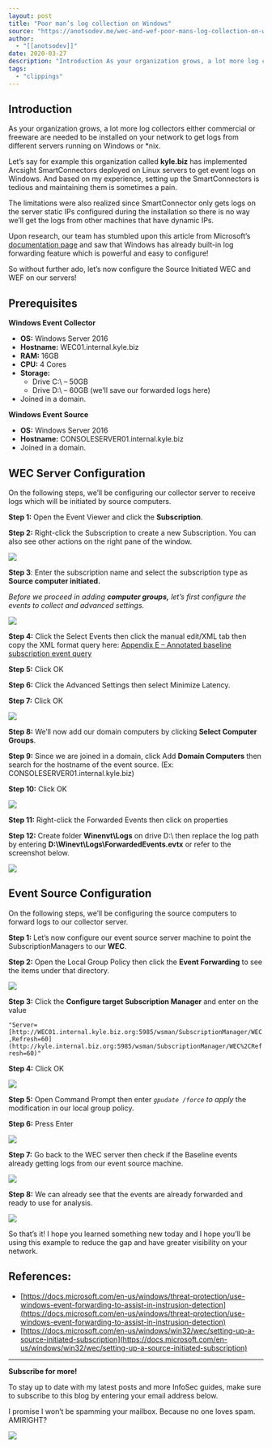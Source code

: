 ```yaml
---
layout: post
title: "Poor man’s log collection on Windows"
source: "https://anotsodev.me/wec-and-wef-poor-mans-log-collection-on-windows/"
author:
  - "[[anotsodev]]"
date: 2020-03-27
description: "Introduction As your organization grows, a lot more log collectors either commercial or freeware are needed to be installed on your network to get logs from different servers running on Windows or …"
tags:
  - "clippings"
---
```

## Introduction

As your organization grows, a lot more log collectors either commercial or freeware are needed to be installed on your network to get logs from different servers running on Windows or \*nix.

Let’s say for example this organization called **kyle.biz** has implemented Arcsight SmartConnectors deployed on Linux servers to get event logs on Windows. And based on my experience, setting up the SmartConnectors is tedious and maintaining them is sometimes a pain.

The limitations were also realized since SmartConnector only gets logs on the server static IPs configured during the installation so there is no way we’ll get the logs from other machines that have dynamic IPs.

Upon research, our team has stumbled upon this article from Microsoft’s [documentation page](https://docs.microsoft.com/en-us/windows/security/threat-protection/use-windows-event-forwarding-to-assist-in-intrusion-detection) and saw that Windows has already built-in log forwarding feature which is powerful and easy to configure!

So without further ado, let’s now configure the Source Initiated WEC and WEF on our servers!

## Prerequisites

**Windows Event Collector**

- **OS:** Windows Server 2016
- **Hostname:** WEC01.internal.kyle.biz
- **RAM:** 16GB
- **CPU:** 4 Cores
- **Storage:**
	- Drive C:\\ – 50GB
	- Drive D:\\ – 60GB (we’ll save our forwarded logs here)
- Joined in a domain.

**Windows Event Source**

- **OS:** Windows Server 2016
- **Hostname:** CONSOLESERVER01.internal.kyle.biz
- Joined in a domain.

## WEC Server Configuration

On the following steps, we’ll be configuring our collector server to receive logs which will be initiated by source computers.

**Step 1:** Open the Event Viewer and click the **Subscription**.

**Step 2:** Right-click the Subscription to create a new Subscription. You can also see other actions on the right pane of the window.

![](https://i1.wp.com/anotsodev.me/wp-content/uploads/2020/03/image-8.png?fit=818%2C490&ssl=1)

**Step 3**: Enter the subscription name and select the subscription type as **Source computer initiated.**

*Before we proceed in adding **computer groups,** let’s first configure the events to collect and advanced settings.*

![](https://i0.wp.com/anotsodev.me/wp-content/uploads/2020/03/image-4.png?resize=574%2C559&ssl=1)

**Step 4:** Click the Select Events then click the manual edit/XML tab then copy the XML format query here: [Appendix E – Annotated baseline subscription event query](https://docs.microsoft.com/en-us/windows/security/threat-protection/use-windows-event-forwarding-to-assist-in-intrusion-detection#appendix-e--annotated-baseline-subscription-event-query)

**Step 5:** Click OK

**Step 6:** Click the Advanced Settings then select Minimize Latency.

**Step 7:** Click OK

![](https://i0.wp.com/anotsodev.me/wp-content/uploads/2020/03/image-1.png?resize=581%2C557&ssl=1)

**Step 8:** We’ll now add our domain computers by clicking **Select Computer Groups**.

**Step 9:** Since we are joined in a domain, click Add **Domain Computers** then search for the hostname of the event source. (Ex: CONSOLESERVER01.internal.kyle.biz)

**Step 10:** Click OK

![](https://i0.wp.com/anotsodev.me/wp-content/uploads/2020/03/image-7.png?resize=619%2C606&ssl=1)

**Step 11:** Right-click the Forwarded Events then click on properties

**Step 12:** Create folder **Winenvt\\Logs** on drive D:\\ then replace the log path by entering **D:\\Winevt\\Logs\\ForwardedEvents.evtx** or refer to the screenshot below.

![](https://i2.wp.com/anotsodev.me/wp-content/uploads/2020/03/image-6.png?fit=818%2C537&ssl=1)

## Event Source Configuration

On the following steps, we’ll be configuring the source computers to forward logs to our collector server.

**Step 1:** Let’s now configure our event source server machine to point the SubscriptionManagers to our **WEC**.

**Step 2:** Open the Local Group Policy then click the **Event Forwarding** to see the items under that directory.

![](https://i0.wp.com/anotsodev.me/wp-content/uploads/2020/03/image.png?fit=818%2C451&ssl=1)

**Step 3:** Click the **Configure target Subscription Manager** and enter on the value

`"Server=[http://WEC01.internal.kyle.biz.org:5985/wsman/SubscriptionManager/WEC,Refresh=60](http://kyle.internal.biz.org:5985/wsman/SubscriptionManager/WEC%2CRefresh=60)"`

**Step 4:** Click OK

![](https://i1.wp.com/anotsodev.me/wp-content/uploads/2020/03/image-3.png?fit=818%2C411&ssl=1)

**Step 5:** Open Command Prompt then enter *`gpudate /force` to apply* the modification in our local group policy.

**Step 6:** Press Enter

![](https://i2.wp.com/anotsodev.me/wp-content/uploads/2020/03/image-2.png?fit=818%2C463&ssl=1)

**Step 7:** Go back to the WEC server then check if the Baseline events already getting logs from our event source machine.

![](https://i1.wp.com/anotsodev.me/wp-content/uploads/2020/03/image-5.png?fit=818%2C518&ssl=1)

**Step 8:** We can already see that the events are already forwarded and ready to use for analysis.

![](https://i1.wp.com/anotsodev.me/wp-content/uploads/2020/03/image-9.png?fit=818%2C534&ssl=1)

So that’s it! I hope you learned something new today and I hope you’ll be using this example to reduce the gap and have greater visibility on your network.

## References:

- [https://docs.microsoft.com/en-us/windows/threat-protection/use-windows-event-forwarding-to-assist-in-instrusion-detection](https://docs.microsoft.com/en-us/windows/threat-protection/use-windows-event-forwarding-to-assist-in-instrusion-detection)
- [https://docs.microsoft.com/en-us/windows/win32/wec/setting-up-a-source-initiated-subscription](https://docs.microsoft.com/en-us/windows/win32/wec/setting-up-a-source-initiated-subscription)

---

**Subscribe for more!**

To stay up to date with my latest posts and more InfoSec guides, make sure to subscribe to this blog by entering your email address below.

I promise I won’t be spamming your mailbox. Because no one loves spam. AMIRIGHT?

![](https://i0.wp.com/anotsodev.me/wp-content/uploads/2020/04/more-spam.gif?resize=768%2C576&ssl=1)
